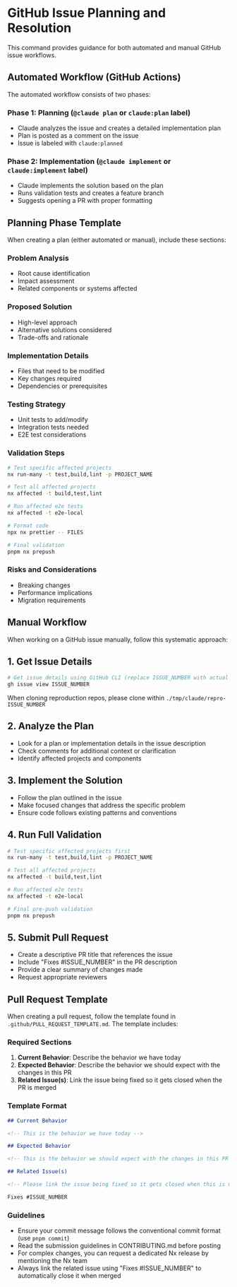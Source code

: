 # GitHub Issue Planning and Resolution

This command provides guidance for both automated and manual GitHub issue workflows.

## Automated Workflow (GitHub Actions)

The automated workflow consists of two phases:

### Phase 1: Planning (`@claude plan` or `claude:plan` label)

- Claude analyzes the issue and creates a detailed implementation plan
- Plan is posted as a comment on the issue
- Issue is labeled with `claude:planned`

### Phase 2: Implementation (`@claude implement` or `claude:implement` label)

- Claude implements the solution based on the plan
- Runs validation tests and creates a feature branch
- Suggests opening a PR with proper formatting

## Planning Phase Template

When creating a plan (either automated or manual), include these sections:

### Problem Analysis

- Root cause identification
- Impact assessment
- Related components or systems affected

### Proposed Solution

- High-level approach
- Alternative solutions considered
- Trade-offs and rationale

### Implementation Details

- Files that need to be modified
- Key changes required
- Dependencies or prerequisites

### Testing Strategy

- Unit tests to add/modify
- Integration tests needed
- E2E test considerations

### Validation Steps

```bash
# Test specific affected projects
nx run-many -t test,build,lint -p PROJECT_NAME

# Test all affected projects
nx affected -t build,test,lint

# Run affected e2e tests
nx affected -t e2e-local

# Format code
npx nx prettier -- FILES

# Final validation
pnpm nx prepush
```

### Risks and Considerations

- Breaking changes
- Performance implications
- Migration requirements

## Manual Workflow

When working on a GitHub issue manually, follow this systematic approach:

## 1. Get Issue Details

```bash
# Get issue details using GitHub CLI (replace ISSUE_NUMBER with actual number)
gh issue view ISSUE_NUMBER
```

When cloning reproduction repos, please clone within `./tmp/claude/repro-ISSUE_NUMBER`

## 2. Analyze the Plan

- Look for a plan or implementation details in the issue description
- Check comments for additional context or clarification
- Identify affected projects and components

## 3. Implement the Solution

- Follow the plan outlined in the issue
- Make focused changes that address the specific problem
- Ensure code follows existing patterns and conventions

## 4. Run Full Validation

```bash
# Test specific affected projects first
nx run-many -t test,build,lint -p PROJECT_NAME

# Test all affected projects
nx affected -t build,test,lint

# Run affected e2e tests
nx affected -t e2e-local

# Final pre-push validation
pnpm nx prepush
```

## 5. Submit Pull Request

- Create a descriptive PR title that references the issue
- Include "Fixes #ISSUE_NUMBER" in the PR description
- Provide a clear summary of changes made
- Request appropriate reviewers

## Pull Request Template

When creating a pull request, follow the template found in `.github/PULL_REQUEST_TEMPLATE.md`. The template includes:

### Required Sections

1. **Current Behavior**: Describe the behavior we have today
2. **Expected Behavior**: Describe the behavior we should expect with the changes in this PR
3. **Related Issue(s)**: Link the issue being fixed so it gets closed when the PR is merged

### Template Format

```markdown
## Current Behavior

<!-- This is the behavior we have today -->

## Expected Behavior

<!-- This is the behavior we should expect with the changes in this PR -->

## Related Issue(s)

<!-- Please link the issue being fixed so it gets closed when this is merged. -->

Fixes #ISSUE_NUMBER
```

### Guidelines

- Ensure your commit message follows the conventional commit format (use `pnpm commit`)
- Read the submission guidelines in CONTRIBUTING.md before posting
- For complex changes, you can request a dedicated Nx release by mentioning the Nx team
- Always link the related issue using "Fixes #ISSUE_NUMBER" to automatically close it when merged
